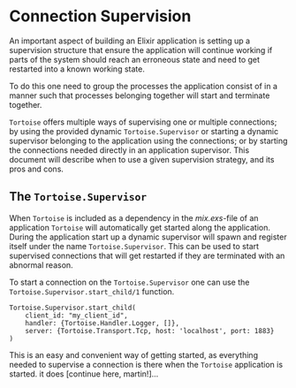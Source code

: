 # Connection Supervision

An important aspect of building an Elixir application is setting up a
supervision structure that ensure the application will continue
working if parts of the system should reach an erroneous state and
need to get restarted into a known working state.

To do this one need to group the processes the application consist of
in a manner such that processes belonging together will start and
terminate together.

`Tortoise` offers multiple ways of supervising one or multiple
connections; by using the provided dynamic `Tortoise.Supervisor` or
starting a dynamic supervisor belonging to the application using the
connections; or by starting the connections needed directly in an
application supervisor. This document will describe when to use a
given supervision strategy, and its pros and cons.

## The `Tortoise.Supervisor`

When `Tortoise` is included as a dependency in the *mix.exs*-file of
an application `Tortoise` will automatically get started along the
application. During the application start up a dynamic supervisor will
spawn and register itself under the name `Tortoise.Supervisor`. This
can be used to start supervised connections that will get restarted if
they are terminated with an abnormal reason.

To start a connection on the `Tortoise.Supervisor` one can use the
`Tortoise.Supervisor.start_child/1` function.

    Tortoise.Supervisor.start_child(
        client_id: "my_client_id",
        handler: {Tortoise.Handler.Logger, []},
        server: {Tortoise.Transport.Tcp, host: 'localhost', port: 1883}
    )

This is an easy and convenient way of getting started, as everything
needed to supervise a connection is there when the `Tortoise`
application is started. it does [continue here, martin!]...
